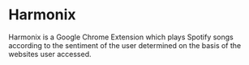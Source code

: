 # Harmonix
Harmonix is a Google Chrome Extension which plays Spotify songs according to the sentiment of the user determined on the basis of the websites user accessed.
